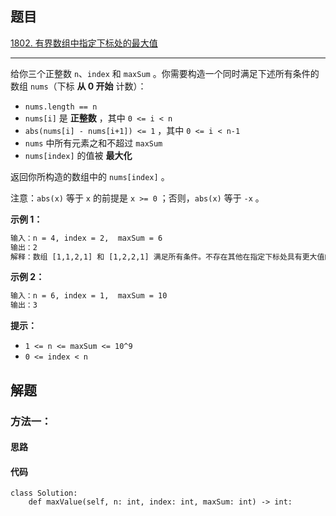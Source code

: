 ## 题目

[1802. 有界数组中指定下标处的最大值](https://leetcode.cn/problems/maximum-value-at-a-given-index-in-a-bounded-array/)

---

给你三个正整数 `n`、`index` 和 `maxSum` 。你需要构造一个同时满足下述所有条件的数组 `nums`（下标 **从 0 开始** 计数）：

-   `nums.length == n`
-   `nums[i]` 是 **正整数** ，其中 `0 <= i < n`
-   `abs(nums[i] - nums[i+1]) <= 1` ，其中 `0 <= i < n-1`
-   `nums` 中所有元素之和不超过 `maxSum`
-   `nums[index]` 的值被 **最大化**

返回你所构造的数组中的 `nums[index]` 。

注意：`abs(x)` 等于 `x` 的前提是 `x >= 0` ；否则，`abs(x)` 等于 `-x` 。



**示例 1：**

```txt
输入：n = 4, index = 2,  maxSum = 6
输出：2
解释：数组 [1,1,2,1] 和 [1,2,2,1] 满足所有条件。不存在其他在指定下标处具有更大值的有效数组。
```

**示例 2：**

```txt
输入：n = 6, index = 1,  maxSum = 10
输出：3
```


**提示：**

-   `1 <= n <= maxSum <= 10^9`
-   `0 <= index < n`



## 解题

### 方法一：

#### 思路



#### 代码

```python3
class Solution:
    def maxValue(self, n: int, index: int, maxSum: int) -> int:

```
